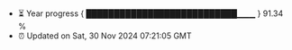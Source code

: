 - ⏳ Year progress { ███████████████████████████▁▁▁ } 91.34 %
- ⏰ Updated on Sat, 30 Nov 2024 07:21:05 GMT


